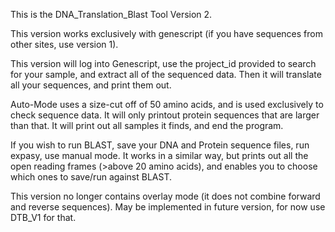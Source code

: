 This is the DNA_Translation_Blast Tool Version 2. 

This version works exclusively with genescript (if you have sequences from other sites, use version 1). 

This version will log into Genescript, use the project_id provided to search for your sample, and extract all of the sequenced data. Then it will translate all your sequences, and print them out. 

Auto-Mode uses a size-cut off of 50 amino acids, and is used exclusively to check sequence data. It will only printout protein sequences that are larger than that. It will print out all samples it finds, and end the program. 

If you wish to run BLAST, save your DNA and Protein sequence files, run expasy, use manual mode. It works in a similar way, but prints out all the open reading frames (>above 20 amino acids), and enables you to choose which ones to save/run against BLAST. 

This version no longer contains overlay mode (it does not combine forward and reverse sequences). May be implemented in future version, for now use DTB_V1 for that. 
